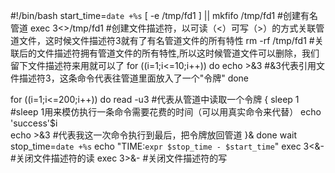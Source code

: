 #!/bin/bash
start_time=`date +%s`
[ -e /tmp/fd1 ] || mkfifo /tmp/fd1 #创建有名管道
exec 3<>/tmp/fd1                   #创建文件描述符，以可读（<）可写（>）的方式关联管道文件，这时候文件描述符3就有了有名管道文件的所有特性
rm -rf /tmp/fd1                    #关联后的文件描述符拥有管道文件的所有特性,所以这时候管道文件可以删除，我们留下文件描述符来用就可以了
for ((i=1;i<=10;i++))
do
        echo >&3                   #&3代表引用文件描述符3，这条命令代表往管道里面放入了一个"令牌"
done
 
for ((i=1;i<=200;i++))
do
read -u3                           #代表从管道中读取一个令牌
{
        sleep 1  #sleep 1用来模仿执行一条命令需要花费的时间（可以用真实命令来代替）
        echo 'success'$i       
        echo >&3                   #代表我这一次命令执行到最后，把令牌放回管道
}&
done
wait
stop_time=`date +%s`
echo "TIME:`expr $stop_time - $start_time`"
exec 3<&-                       #关闭文件描述符的读
exec 3>&-                       #关闭文件描述符的写
